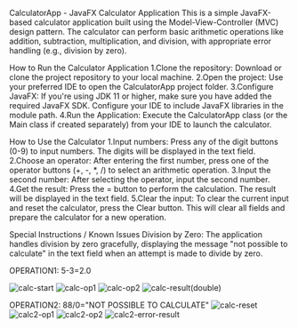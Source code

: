 CalculatorApp - JavaFX Calculator Application
  This is a simple JavaFX-based calculator application built using the Model-View-Controller (MVC) design pattern.
  The calculator can perform basic arithmetic operations like addition, subtraction, multiplication, and division, with appropriate error handling (e.g., division by zero).

How to Run the Calculator Application
    1.Clone the repository: Download or clone the project repository to your local machine.
    2.Open the project: Use your preferred IDE to open the CalculatorApp project folder.
    3.Configure JavaFX: If you're using JDK 11 or higher, make sure you have added the required JavaFX SDK. Configure your IDE to include JavaFX libraries in the module path.
    4.Run the Application: Execute the CalculatorApp class (or the Main class if created separately) from your IDE to launch the calculator.

How to Use the Calculator
    1.Input numbers: Press any of the digit buttons (0-9) to input numbers. The digits will be displayed in the text field.
    2.Choose an operator: After entering the first number, press one of the operator buttons (+, -, *, /) to select an arithmetic operation.
    3.Input the second number: After selecting the operator, input the second number.
    4.Get the result: Press the = button to perform the calculation. The result will be displayed in the text field.
    5.Clear the input: To clear the current input and reset the calculator, press the Clear button. This will clear all fields and prepare the calculator for a new operation.

Special Instructions / Known Issues
  Division by Zero: The application handles division by zero gracefully, displaying the message "not possible to calculate" in the text field when an attempt is made to divide by zero.

  OPERATION1: 5-3=2.0
  
![calc-start](https://github.com/user-attachments/assets/6f936e81-84a1-49e5-83a0-815c329eabe9)
![calc-op1](https://github.com/user-attachments/assets/419fdd98-5f9c-44b9-baaa-72f92dbaa51d)
![calc-op2](https://github.com/user-attachments/assets/c2add039-9aee-46cf-bdd1-16fb6fba1f5b)
![calc-result(double)](https://github.com/user-attachments/assets/a6e77710-249b-46fb-b112-57ee3672fd77)


OPERATION2: 88/0="NOT POSSIBLE TO CALCULATE"
![calc-reset](https://github.com/user-attachments/assets/e8d8d1ed-9f01-4e7f-98b8-980d59a10ac8)
![calc2-op1](https://github.com/user-attachments/assets/717024e6-c9bb-4965-98c4-65d707c4f5d6)
![calc2-op2](https://github.com/user-attachments/assets/db9c59be-b277-4400-85c1-c53a917c6af9)
![calc2-error-result](https://github.com/user-attachments/assets/78b1c006-a8ce-4d08-8801-1d97038e46b4)


